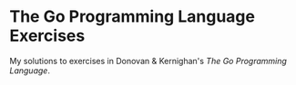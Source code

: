# The Go Programming Language Exercises

My solutions to exercises in Donovan & Kernighan's _The Go Programming Language_.
